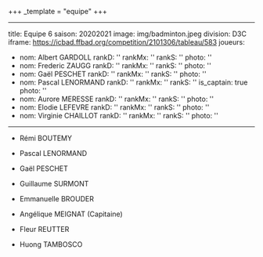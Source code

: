 +++
_template = "equipe"
+++

---
title: Equipe 6
saison: 20202021
image: img/badminton.jpeg
division: D3C
iframe: https://icbad.ffbad.org/competition/2101306/tableau/583
joueurs:
- nom: Albert GARDOLL
  rankD: ''
  rankMx: ''
  rankS: ''
  photo: ''
- nom: Frederic ZAUGG
  rankD: ''
  rankMx: ''
  rankS: ''
  photo: ''
- nom: Gaël PESCHET
  rankD: ''
  rankMx: ''
  rankS: ''
  photo: ''
- nom: Pascal LENORMAND
  rankD: ''
  rankMx: ''
  rankS: ''
  is_captain: true
  photo: ''
- nom: Aurore MERESSE
  rankD: ''
  rankMx: ''
  rankS: ''
  photo: ''
- nom: Elodie LEFEVRE
  rankD: ''
  rankMx: ''
  rankS: ''
  photo: ''
- nom: Virginie CHAILLOT
  rankD: ''
  rankMx: ''
  rankS: ''
  photo: ''

---
* Rémi BOUTEMY


* Pascal LENORMAND


* Gaël PESCHET


* Guillaume SURMONT


* Emmanuelle BROUDER


* Angélique MEIGNAT (Capitaine)


* Fleur REUTTER


* Huong TAMBOSCO
